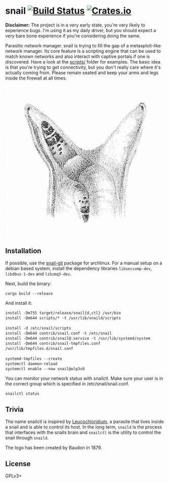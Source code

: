 # snail [![Build Status][travis-img]][travis] [![Crates.io][crates-img]][crates]

[travis-img]:   https://travis-ci.org/kpcyrd/snail.svg?branch=master
[travis]:       https://travis-ci.org/kpcyrd/snail
[crates-img]:   https://img.shields.io/crates/v/snail.svg
[crates]:       https://crates.io/crates/snail

**Disclaimer:** The project is in a very early state, you're very likely to
experience bugs. I'm using it as my daily driver, but you should expect a very
bare bone experience if you're considering doing the same.

Parasitic network manager. snail is trying to fill the gap of a metasploit-like
network manager. Its core feature is a scripting engine that can be used to
match known networks and also interact with captive portals if one is
discovered. Have a look at the [scripts/](scripts/) folder for examples. The
basic idea is that you're trying to get connectivity, but you don't really care
where it's actually coming from. Please remain seated and keep your arms and
legs inside the firewall at all times.

![logo](docs/logo.png)

## Installation

If possible, use the [snail-git] package for archlinux. For a manual setup on a
debian based system, install the dependency libraries `libseccomp-dev`,
`libdbus-1-dev` and `libzmq3-dev`.

[snail-git]: https://aur.archlinux.org/packages/snail-git/

Next, build the binary:
```
cargo build --release
```

And install it:
```
install -Dm755 target/release/snail{d,ctl} /usr/bin
install -Dm644 scripts/* -t /usr/lib/snaild/scripts

install -d /etc/snail/scripts
install -Dm644 contrib/snail.conf -t /etc/snail
install -Dm644 contrib/snail@.service -t /usr/lib/systemd/system
install -Dm644 contrib/snail-tmpfiles.conf /usr/lib/tmpfiles.d/snail.conf

systemd-tmpfiles --create
systemctl daemon-reload
systemctl enable --now snail@wlp3s0
```

You can monitor your network status with snailctl. Make sure your user is in
the correct group which is specified in /etc/snail/snail.conf.
```
snailctl status
```

## Trivia

The name snailctl is inspired by [Leucochloridium], a parasite that lives
inside a snail and is able to control its host. In the long term, `snaild` is
the process that interfaces with the snails brain and `snailctl` is the utility
to control the snail through `snaild`.

The logo has been created by Baudon in 1879.

[Leucochloridium]: https://en.wikipedia.org/wiki/Leucochloridium

## License

GPLv3+
